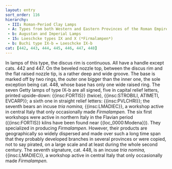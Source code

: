 ```yaml
---
layout: entry
sort_order: 116
hierarchy:
 - III: Roman-Period Clay Lamps
 - A: Types from both Western and Eastern Provinces of the Roman Empire
 - b: Augustan and Imperial Lamps
 - 15: Loeschcke types IX and X (*Firmalampen*)
 - b: Buchi type IX-b = Loeschcke IX-b
cat: [442, 443, 444, 445, 446, 447, 448]
---
```


In lamps of this type, the discus rim is continuous. All have a handle except cats. 442 and 447. On the beveled nozzle top, between the discus rim and the flat raised nozzle tip, is a rather deep and wide groove. The base is marked off by two rings, the outer one bigger than the inner one, the sole exception being cat. 448, whose base has only one wide raised ring. The seven Getty lamps of type IX-b are all signed, five in capital relief letters, printed upside-down: {{insc:FORTIS}} (twice), {{insc:STROBILI, ATIMETI, EVCARP}}; a sixth one in straight relief letters: {{insc:PVLCHRI}}; the seventh bears an incuse *tria nomina,* {{insc:LMADIEC}}, a workshop active in central Italy that only occasionally made *Firmalampen.* The six first workshops were active in northern Italy in the Flavian period ({{insc:FORTIS}} kilns have been found near {{loc_0000:Modena}}). They specialized in producing *Firmalampen*. However, their products are geographically so widely dispersed and made over such a long time span that they probably developed branches in several provinces or were copied, not to say pirated, on a large scale and at least during the whole second century. The seventh signature, cat. 448, is an incuse *tria nomina,* {{insc:LMADIEC}}, a workshop active in central Italy that only occasionally made *Firmalampen.*
